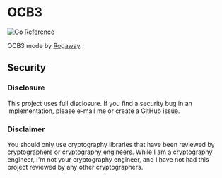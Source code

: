 # OCB3

[![Go Reference](https://pkg.go.dev/badge/github.com/ericlagergren/ocb3.svg)](https://pkg.go.dev/github.com/ericlagergren/ocb3)

OCB3 mode by [Rogaway](https://web.cs.ucdavis.edu/~rogaway/ocb/ocb-faq.htm).

## Security

### Disclosure

This project uses full disclosure. If you find a security bug in
an implementation, please e-mail me or create a GitHub issue.

### Disclaimer

You should only use cryptography libraries that have been
reviewed by cryptographers or cryptography engineers. While I am
a cryptography engineer, I'm not your cryptography engineer, and
I have not had this project reviewed by any other cryptographers.
